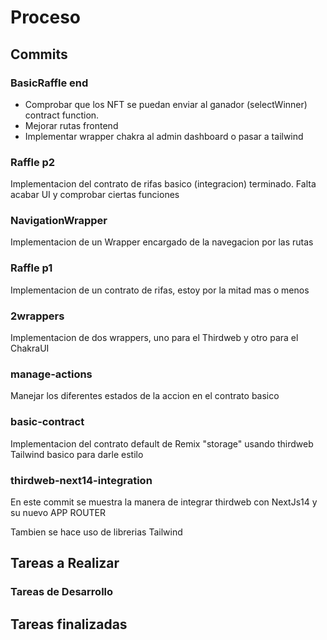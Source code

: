 # Proceso

## Commits

### BasicRaffle end

- Comprobar que los NFT se puedan enviar al ganador (selectWinner) contract function.
- Mejorar rutas frontend
- Implementar wrapper chakra al admin dashboard o pasar a tailwind

### Raffle p2

Implementacion del contrato de rifas basico (integracion) terminado. Falta acabar UI y comprobar ciertas funciones

### NavigationWrapper

Implementacion de un Wrapper encargado de la navegacion por las rutas

### Raffle p1

Implementacion de un contrato de rifas, estoy por la mitad mas o menos

### 2wrappers

Implementacion de dos wrappers, uno para el Thirdweb y otro para el ChakraUI

### manage-actions

Manejar los diferentes estados de la accion en el contrato basico

### basic-contract

Implementacion del contrato default de Remix "storage" usando thirdweb
Tailwind basico para darle estilo

### thirdweb-next14-integration

En este commit se muestra la manera de integrar thirdweb con NextJs14 y su nuevo APP ROUTER

Tambien se hace uso de librerias Tailwind

## Tareas a Realizar

### Tareas de Desarrollo

## Tareas finalizadas
